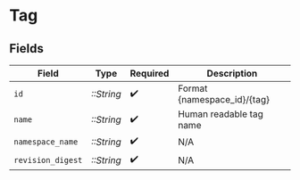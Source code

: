 # Tag


## Fields

| Field                       | Type                        | Required                    | Description                 |
| --------------------------- | --------------------------- | --------------------------- | --------------------------- |
| `id`                        | *::String*                  | :heavy_check_mark:          | Format {namespace_id}/{tag} |
| `name`                      | *::String*                  | :heavy_check_mark:          | Human readable tag name     |
| `namespace_name`            | *::String*                  | :heavy_check_mark:          | N/A                         |
| `revision_digest`           | *::String*                  | :heavy_check_mark:          | N/A                         |
